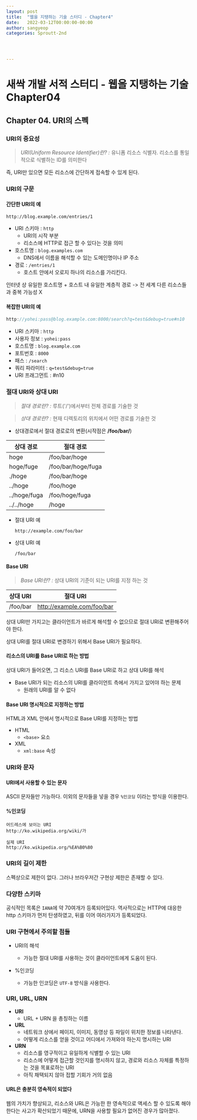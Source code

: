 ```yaml
---
layout: post
title:  "웹을 지탱하는 기술 스터디 - Chapter4"
date:   2022-03-12T00:00:00-00:00
author: sangyeop
categories: Sproutt-2nd




---
```


# 새싹 개발 서적 스터디 - 웹을 지탱하는 기술 Chapter04

## Chapter 04. URI의 스펙



### URI의 중요성

> *URI(Uniform Resource Identifier)란? :* 유니폼 리소스 식별자. 리소스를 통일적으로 식별하는 ID를 의미한다

즉, URI만 있으면 모든 리소스에 간단하게 접속할 수 있게 된다.



### URI의 구문

#### 간단한 URI의 예

```
http://blog.example.com/entries/1
```

- URI 스키마 : `http`
  - URI의 시작 부분
  - 리소스에 HTTP로 접근 할 수 있다는 것을 의미
- 호스트명 : `blog.examples.com`
  - DNS에서 이름을 해석할 수 있는 도메인명이나 IP 주소
- 경로 : `/entries/1`
  - 호스트 안에서 오로지 하나의 리소스를 가리킨다.

인터넷 상 유일한 호스트명 + 호스트 내 유일한 계층적 경로 -> 전 세계 다른 리소스들과 중복 가능성 X

#### 복잡한 URI의 예

```java
http://yohei:pass@blog.example.com:8000/search?q=test&debug=true#n10
```

- URI 스키마 : `http`
- 사용자 정보 : `yohei:pass`
- 호스트명 : `blog.example.com`
- 포트번호 : `8000`
- 패스 : `/search`
- 쿼리 파라미터 : `q=test&debug=true`
- URI 프래그먼트 : #n10



### 절대 URI와 상대 URI

> *절대 경로란? :* 루트('/')에서부터 전체 경로를 기술한 것

> *상대 경로란? :* 현재 디렉토리의 위치에서 어떤 경로를 기술한 것

- 상대경로에서 절대 경로로의 변환(시작점은 **/foo/bar/**)

| 상대 경로    | 절대 경로          |
| ------------ | ------------------ |
| hoge         | /foo/bar/hoge      |
| hoge/fuge    | /foo/bar/hoge/fuga |
| ./hoge       | /foo/bar/hoge      |
| ../hoge      | /foo/hoge          |
| ../hoge/fuga | /foo/hoge/fuga     |
| ../../hoge   | /hoge              |

- 절대 URI 예

  ```
  http://example.com/foo/bar
  ```

- 상대 URI 예

  ```
  /foo/bar
  ```

#### Base URI

> *Base URI란? :* 상대 URI의 기준이 되는 URI를 지정 하는 것

| 상대 URI | 절대 URI                   |
| -------- | -------------------------- |
| /foo/bar | http://example.com/foo/bar |

상대 URI만 가지고는 클라이언트가 바르게 해석할 수 없으므로 절대 URI로 변환해주어야 한다.

 상대 URI를 절대 URI로 변경하기 위해서 Base URI가 필요하다. 

#### 리소스의 URI를 Base URI로 하는 방법

상대 URI가 들어오면, 그 리소스 URI를 Base URI로 하고 상대 URI를 해석

- Base URI가 되는 리소스의 URI를 클라이언트 측에서 가지고 있어야 하는 문제
  - 원래의 URI를 알 수 없다

#### Base URI 명시적으로 지정하는 방법

HTML과 XML 안에서 명시적으로 Base URI를 지정하는 방법

- HTML
  - `<base>` 요소
- XML
  - `xml:base` 속성



### URI와 문자

#### URI에서 사용할 수 있는 문자

ASCII 문자들만 가능하다. 이외의 문자들을 넣을 경우 `%인코딩` 이라는 방식을 이용한다.

#### %인코딩

```
어드레스에 보이는 URI
http://ko.wikipedia.org/wiki/가 

실제 URI
http://ko.wikipedia.org/%EA%B0%80
```



### URI의 길이 제한

스펙상으로 제한이 없다. 그러나 브라우저간 구현상 제한은 존재할 수 있다.



### 다양한 스키마

공식적인 목록은 `IANA`에 약 70여개가 등록되어있다. 역사적으로는 HTTP에 대응한 http 스키마가 먼저 탄생하였고, 뒤를 이어 여러가지가 등록되었다.



### URI 구현에서 주의할 점들

- URI의 해석

  - 가능한 절대 URI를 사용하는 것이 클라이언트에게 도움이 된다.

- %인코딩

  - 가능한 인코딩은 `UTF-8` 방식을 사용한다.

  

### URI, URL, URN

- **URI**
  - URL + URN 을 총칭하는 이름
- **URL**
  - 네트워크 상에서 페이지, 이미지, 동영상 등 파일이 위치한 정보를 나타낸다.
  - 어떻게 리소스를 얻을 것이고 어디에서 가져와야 하는지 명시하는 URI
- **URN**
  - 리소스를 영구적이고 유일하게  식별할 수 있는 URI
  - 리소스에 어떻게 접근할 것인지를 명시하지 않고, 경로와 리소스 자체를 특정하는 것을 목표로하는 URI
  - 아직 채택되지 않아 접할 기회가 거의 없음

#### URL은 충분히 영속적이 되었다

웹의 가치가 향상되고, 리소스와 URL은 가능한 한 영속적으로 액세스 할 수 있도록 해야 한다는 사고가 확산되었기 때문에, URN을 사용할 필요가 없어진 경우가 많아졌다.